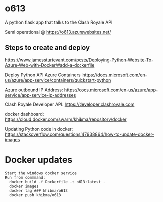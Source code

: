 # o613

A python flask app that talks to the Clash Royale API

Semi operational @ https://o613.azurewebsites.net/

## Steps to create and deploy

https://www.jamessturtevant.com/posts/Deploying-Python-Website-To-Azure-Web-with-Docker/#add-a-dockerfile

Deploy Python API Azure Containers: https://docs.microsoft.com/en-us/azure/app-service/containers/quickstart-python

Azure outbound IP Address: https://docs.microsoft.com/en-us/azure/app-service/app-service-ip-addresses

Clash Royale Developer API: https://developer.clashroyale.com

docker dashboard: https://cloud.docker.com/swarm/khibma/repository/docker

Updating Python code in docker: https://stackoverflow.com/questions/47938864/how-to-update-docker-images

# Docker updates
```
Start the windows docker service
Run from commmand:
  docker build -f Dockerfile -t o613:latest .
  docker images
  docker tag ### khibma/o613
  docker push khibma/o613
```